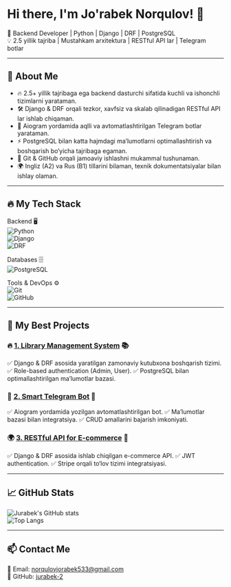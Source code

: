 # Hi there, I'm Jo'rabek Norqulov! 👋

🚀 Backend Developer | Python | Django | DRF | PostgreSQL  
💡 2.5 yillik tajriba | Mustahkam arxitektura | RESTful API lar | Telegram botlar  

---

## 🚀 About Me

- 🔥 2.5+ yillik tajribaga ega backend dasturchi sifatida kuchli va ishonchli tizimlarni yarataman.
- 🛠 Django & DRF orqali tezkor, xavfsiz va skalab qilinadigan RESTful API lar ishlab chiqaman.
- 🤖 Aiogram yordamida aqlli va avtomatlashtirilgan Telegram botlar yarataman.
- ⚡️ PostgreSQL bilan katta hajmdagi ma’lumotlarni optimallashtirish va boshqarish bo‘yicha tajribaga egaman.
- 🔄 Git & GitHub orqali jamoaviy ishlashni mukammal tushunaman.
- 🌍 Ingliz (A2) va Rus (B1) tillarini bilaman, texnik dokumentatsiyalar bilan ishlay olaman.

---

## 🔥 My Tech Stack

Backend 🖥  
![Python](https://img.shields.io/badge/Python-3776AB?style=for-the-badge&logo=python&logoColor=white)  
![Django](https://img.shields.io/badge/Django-092E20?style=for-the-badge&logo=django&logoColor=white)  
![DRF](https://img.shields.io/badge/DRF-ff1709?style=for-the-badge&logo=django&logoColor=white)  

Databases 🗄  
![PostgreSQL](https://img.shields.io/badge/PostgreSQL-336791?style=for-the-badge&logo=postgresql&logoColor=white)  

Tools & DevOps ⚙️  
![Git](https://img.shields.io/badge/Git-F05032?style=for-the-badge&logo=git&logoColor=white)  
![GitHub](https://img.shields.io/badge/GitHub-181717?style=for-the-badge&logo=github&logoColor=white)  

---

## 🚀 My Best Projects

### 🔥 [1. Library Management System](https://github.com/jurabek-2/library-management) 📚
✅ Django & DRF asosida yaratilgan zamonaviy kutubxona boshqarish tizimi.
✅ Role-based authentication (Admin, User).
✅ PostgreSQL bilan optimallashtirilgan ma’lumotlar bazasi.

### 🤖 [2. Smart Telegram Bot](https://github.com/jurabek-2/smart-telegram-bot) 🤖
✅ Aiogram yordamida yozilgan avtomatlashtirilgan bot.
✅ Ma’lumotlar bazasi bilan integratsiya.
✅ CRUD amallarini bajarish imkoniyati.

### 🌍 [3. RESTful API for E-commerce](https://github.com/jurabek-2/ecommerce-api) 🛒
✅ Django & DRF asosida ishlab chiqilgan e-commerce API.
✅ JWT authentication.
✅ Stripe orqali to‘lov tizimi integratsiyasi.

---

## 📈 GitHub Stats  

![Jurabek's GitHub stats](https://github-readme-stats.vercel.app/api?username=jurabek-2&show_icons=true&theme=radical)  
![Top Langs](https://github-readme-stats.vercel.app/api/top-langs/?username=jurabek-2&layout=compact&theme=radical)  

---

## 📫 Contact Me

📧 Email: norqulovjorabek533@gmail.com  
🔗 GitHub: [jurabek-2](https://github.com/jurabek-2)
